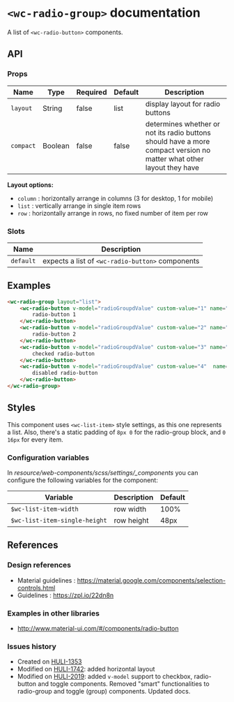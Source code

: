 # `<wc-radio-group>` documentation

A list of `<wc-radio-button>` components.

## API

### Props

| Name | Type | Required | Default | Description
| --- | --- | --- | --- | ---
| `layout` | String | false  | list  | display layout for radio buttons
| `compact` | Boolean | false | false | determines whether or not its radio buttons should have a more compact version no matter what other layout they have

**Layout options:**
* `column` : horizontally arrange in columns (3 for desktop, 1 for mobile)
* `list` : vertically arrange in single item rows
* `row` : horizontally arrange in rows, no fixed number of item per row

### Slots

| Name | Description |
| --- | --- |
| `default` | expects a list of `<wc-radio-button>` components |

## Examples

``` html
<wc-radio-group layout="list">
    <wc-radio-button v-model="radioGroupdValue" custom-value="1" name="radio-group">
        radio-button 1
    </wc-radio-button>
    <wc-radio-button v-model="radioGroupdValue" custom-value="2" name="radio-group">
        radio-button 2
    </wc-radio-button>
    <wc-radio-button v-model="radioGroupdValue" custom-value="3" name="radio-group">
        checked radio-button
    </wc-radio-button>
    <wc-radio-button v-model="radioGroupdValue" custom-value="4"  name="radio-group" disabled>
        disabled radio-button
    </wc-radio-button>
</wc-radio-group>
```

## Styles
This component uses `<wc-list-item>` style settings, as this one represents a list. Also, there's a static padding of `8px 0` for the radio-group block, and `0 16px` for every item.

### Configuration variables

In *resource/web-components/scss/settings/_components* you can configure the following variables for the component:

| Variable | Description | Default
| --- | --- | ---
| `$wc-list-item-width` | row width | 100%
| `$wc-list-item-single-height` | row height | 48px

## References

### Design references

* Material guidelines : https://material.google.com/components/selection-controls.html
* Guidelines : https://zpl.io/22dn8n

### Examples in other libraries

* http://www.material-ui.com/#/components/radio-button

### Issues history

* Created on [HULI-1353](https://hulihealth.atlassian.net/browse/HULI-1353)
* Modified on [HULI-1742](https://hulihealth.atlassian.net/browse/HULI-1742): added horizontal layout
* Modified on [HULI-2019](https://hulihealth.atlassian.net/browse/HULI-2019): added `v-model` support to checkbox, radio-button and toggle components. Removed "smart" functionalities to radio-group and toggle (group) components. Updated docs.
